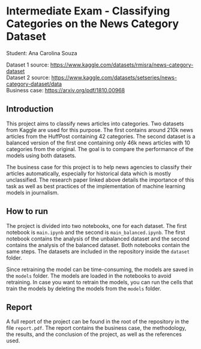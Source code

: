 # Intermediate Exam - Classifying Categories on the News Category Dataset

Student: Ana Carolina Souza

Dataset 1 source: https://www.kaggle.com/datasets/rmisra/news-category-dataset <br>
Dataset 2 source: https://www.kaggle.com/datasets/setseries/news-category-dataset/data <br>
Business case: https://arxiv.org/pdf/1810.00968

## Introduction
This project aims to classify news articles into categories. Two datasets from Kaggle are used for this purpose. The first contains around 210k news articles from the HuffPost containing 42 categories. The second dataset is a balanced version of the first one containing only 46k news articles with 10 categories from the original. The goal is to compare the performance of the models using both datasets.

The business case for this project is to help news agencies to classify their articles automatically, especially for historical data which is mostly unclassified. The research paper linked above details the importance of this task as well as best practices of the implementation of machine learning models in journalism.

## How to run
The project is divided into two notebooks, one for each dataset. The first notebook is `main.ipynb` and the second is `main_balanced.ipynb`. The first notebook contains the analysis of the unbalanced dataset and the second contains the analysis of the balanced dataset. Both notebooks contain the same steps. The datasets are included in the repository inside the `dataset` folder.

Since retraining the model can be time-consuming, the models are saved in the `models` folder. The models are loaded in the notebooks to avoid retraining. In case you want to retrain the models, you can run the cells that train the models by deleting the models from the `models` folder.

## Report

A full report of the project can be found in the root of the repository in the file `report.pdf`. The report contains the business case, the methodology, the results, and the conclusion of the project, as well as the references used.